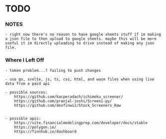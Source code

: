 # TODO

### NOTES

    - right now there's no reason to have google sheets stuff if im making a json file to then upload to google sheets. maybe this will be more useful it im directly uploading to drive instead of making any json file.

### Where I Left Off

    - token problem...? failing to push changes 

    - use go, svelte, js, ts, css, html, and wasm files when using live data from a paid api

    - possible sources:
        https://github.com/kacperadach/ichimoku_screener/
        https://github.com/pranjal-joshi/Screeni-py/
        https://github.com/devfinwiz/Stock_Screeners_Raw
        

    - possible apis:
        https://site.financialmodelingprep.com/developer/docs/stable
        https://polygon.io/
        https://finnhub.io/dashboard
        
